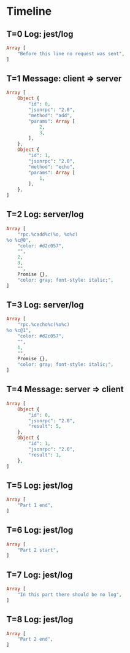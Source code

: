 # Timeline

## T=0 Log: jest/log

```php
Array [
    "Before this line no request was sent",
]
```

## T=1 Message: client => server

```php
Array [
    Object {
        "id": 0,
        "jsonrpc": "2.0",
        "method": "add",
        "params": Array [
            2,
            3,
        ],
    },
    Object {
        "id": 1,
        "jsonrpc": "2.0",
        "method": "echo",
        "params": Array [
            1,
        ],
    },
]
```

## T=2 Log: server/log

```php
Array [
    "rpc.%cadd%c(%o, %o%c)
%o %c@0",
    "color: #d2c057",
    "",
    2,
    3,
    "",
    Promise {},
    "color: gray; font-style: italic;",
]
```

## T=3 Log: server/log

```php
Array [
    "rpc.%cecho%c(%o%c)
%o %c@1",
    "color: #d2c057",
    "",
    1,
    "",
    Promise {},
    "color: gray; font-style: italic;",
]
```

## T=4 Message: server => client

```php
Array [
    Object {
        "id": 0,
        "jsonrpc": "2.0",
        "result": 5,
    },
    Object {
        "id": 1,
        "jsonrpc": "2.0",
        "result": 1,
    },
]
```

## T=5 Log: jest/log

```php
Array [
    "Part 1 end",
]
```

## T=6 Log: jest/log

```php
Array [
    "Part 2 start",
]
```

## T=7 Log: jest/log

```php
Array [
    "In this part there should be no log",
]
```

## T=8 Log: jest/log

```php
Array [
    "Part 2 end",
]
```
